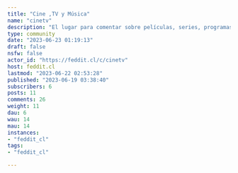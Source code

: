 ```yaml
---
title: "Cine ,TV y Música" 
name: "cinetv"
description: "El lugar para comentar sobre películas, series, programas de televisión y música.Los **spoilers** deben estar correctamente [etiquetados](https://join-lemmy.org/docs/en/users/02-media.html) de la siguiente manera:```::: spoiler [advertencia de spoiler]Comentario con spoiler aquí:::```"
type: community
date: "2023-06-23 01:19:13"
draft: false
nsfw: false
actor_id: "https://feddit.cl/c/cinetv"
host: feddit.cl
lastmod: "2023-06-22 02:53:28"
published: "2023-06-19 03:38:40"
subscribers: 6
posts: 11
comments: 26
weight: 11
dau: 6
wau: 14
mau: 14
instances:
- "feddit_cl"
tags: 
- "feddit_cl"

---
```

